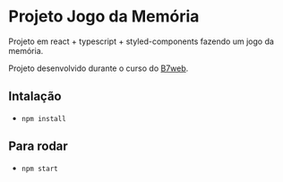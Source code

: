 # Projeto Jogo da Memória
Projeto em react + typescript + styled-components fazendo um jogo da memória.

Projeto desenvolvido durante o curso do [B7web](www.b7web.com.br).

## Intalação
- `npm install`

## Para rodar
- `npm start`
